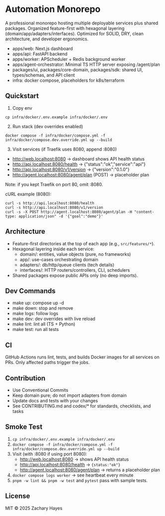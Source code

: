 # Automation Monorepo

A professional monorepo hosting multiple deployable services plus shared packages. Organized feature-first with hexagonal layering (domain/app/adapters/interfaces). Optimized for SOLID, DRY, clean architecture, and developer ergonomics.

- apps/web: Next.js dashboard
- apps/api: FastAPI backend
- apps/worker: APScheduler + Redis background worker
- apps/agent-orchestrator: Minimal TS HTTP server exposing /agent/plan
- packages/ui, packages/core-domain, packages/sdk: shared UI, types/schemas, and API client
- infra: docker compose, placeholders for k8s/terraform

## Quickstart
1) Copy env
```
cp infra/docker/.env.example infra/docker/.env
```
2) Run stack (dev overrides enabled)
```
docker compose -f infra/docker/compose.yml -f infra/docker/compose.dev.override.yml up --build
```
3) Visit services (if Traefik uses 8080, append :8080)
- http://web.localhost:8080 → dashboard shows API health status
- http://api.localhost:8080/health → {"status":"ok","service":"api"}
- http://api.localhost:8080/v1/version → {"version":"0.1.0"}
- http://agent.localhost:8080/agent/plan (POST) → placeholder plan

Note: if you kept Traefik on port 80, omit :8080.

cURL example (8080):
```
curl -s http://api.localhost:8080/health
curl -s http://api.localhost:8080/v1/version
curl -s -X POST http://agent.localhost:8080/agent/plan -H "content-type: application/json" -d '{"goal":"demo"}'
```

## Architecture
- Feature-first directories at the top of each app (e.g., `src/features/*`).
- Hexagonal layering inside each service:
  - domain/: entities, value objects (pure, no frameworks)
  - app/: use-cases orchestrating domain
  - adapters/: db/http/queue clients (tech details)
  - interfaces/: HTTP routers/controllers, CLI, schedulers
- Shared packages expose public APIs only (no deep imports).

## Dev Commands
- make up: compose up -d
- make down: stop and remove
- make logs: follow logs
- make dev: dev overrides with live reload
- make lint: lint all (TS + Python)
- make test: run all tests

## CI
GitHub Actions runs lint, tests, and builds Docker images for all services on PRs. Only affected paths trigger the jobs.

## Contribution
- Use Conventional Commits
- Keep domain pure; do not import adapters from domain
- Update docs and tests with your changes
- See CONTRIBUTING.md and codex/* for standards, checklists, and tasks

## Smoke Test
1) `cp infra/docker/.env.example infra/docker/.env`
2) `docker compose -f infra/docker/compose.yml -f infra/docker/compose.dev.override.yml up --build`
3) Visit (with :8080 if using port 8080):
   - http://web.localhost:8080 → shows API health status
   - http://api.localhost:8080/health → `{status:"ok"}`
   - http://agent.localhost:8080/agent/plan → returns a placeholder plan
4) `docker compose logs worker` → see heartbeat every minute
5) `pnpm -w lint && pnpm -w test` and `pytest` pass with sample tests.

## License
MIT © 2025 Zachary Hayes
